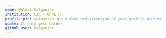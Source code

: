 ```yaml
---
name: Mateus Valgueiro
institution: CIn - UFPE 🚩 
profile_pic: valgueiro.jpg # Name and extension of your profile picture(ex. mona.png)
quote: It only gets harder
github_user: valgueiro
---
```

